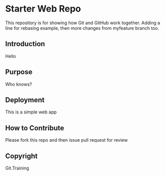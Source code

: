 # Starter Web Repo

This repository is for showing how Git and GitHub work together. Adding a line for rebasing example, then more changes from myfeature branch too.

## Introduction

Hello

## Purpose

Who knows?

## Deployment

This is a simple web app

## How to Contribute

Please fork this repo and then issue pull request for review

## Copyright

Git.Training